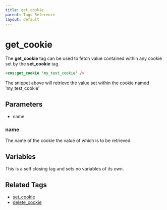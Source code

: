 ```yaml
---
title: get_cookie
parent: Tags Reference
layout: default
---
```


# get_cookie

The **get_cookie** tag can be used to fetch value contained within any cookie set by the **set_cookie** tag.

```html
<cms:get_cookie 'my_test_cookie' />
```

The snippet above will retrieve the value set within the cookie named 'my_test_cookie'

## Parameters

* name

### name

The name of the cookie the value of which is to be retrieved.

## Variables

This is a self closing tag and sets no variables of its own.

## Related Tags

* [set_cookie](./set_cookie.html)
* [delete_cookie](./delete_cookie.html)

